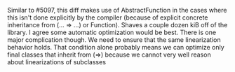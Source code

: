 Similar to #5097, this diff makes use of AbstractFunction<N> in the cases where this isn't done explicitly by the compiler (because of explicit concrete inheritance from (... => ...) or Function<N>). Shaves a couple dozen kiB off of the library.
I agree some automatic optimization would be best. There is one major complication though. We need to ensure that the same linearization behavior holds. That condition alone probably means we can optimize only final classes that inherit from (=>) because we cannot very well reason about linearizations of subclasses

